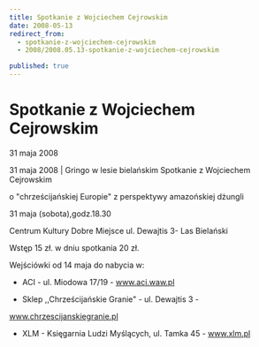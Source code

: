 ```yaml
---
title: Spotkanie z Wojciechem Cejrowskim
date: 2008-05-13
redirect_from: 
  - spotkanie-z-wojciechem-cejrowskim
  - 2008/2008.05.13-spotkanie-z-wojciechem-cejrowskim

published: true
---
```




# Spotkanie z Wojciechem Cejrowskim

<time>31 maja 2008</time>

31 maja 2008 | Gringo w lesie bielańskim Spotkanie z Wojciechem Cejrowskim

o "chrześcijańskiej Europie" z perspektywy amazońskiej dżungli

31 maja (sobota),godz.18.30

Centrum Kultury Dobre Miejsce ul. Dewajtis 3- Las Bielański

Wstęp 15 zł.  w dniu spotkania 20 zł.

Wejściówki od 14 maja do nabycia w:

- ACI - ul. Miodowa 17/19 - www.aci.waw.pl

- Sklep ,,Chrześcijańskie Granie" - ul. Dewajtis 3 -

www.chrzescijanskiegranie.pl

- XLM - Księgarnia Ludzi Myślących, ul. Tamka 45 - www.xlm.pl

         


<!--CONTENT FROM OLD SERVER (jos before 2013): 31 maja 2008 | Gringo w lesie bielańskim Spotkanie z Wojciechem Cejrowskim

o "chrześcijańskiej Europie" z perspektywy amazońskiej dżungli

31 maja (sobota),godz.18.30

Centrum Kultury Dobre Miejsce ul. Dewajtis 3- Las Bielański

Wstęp 15 zł.  w dniu spotkania 20 zł.

Wejściówki od 14 maja do nabycia w:

- ACI - ul. Miodowa 17/19 - www.aci.waw.pl

- Sklep ,,Chrześcijańskie Granie" - ul. Dewajtis 3 -

www.chrzescijanskiegranie.pl

- XLM - Księgarnia Ludzi Myślących, ul. Tamka 45 - www.xlm.pl

         

         
-->

<!--{{json:{"created_date":"2008-05-13 23:36:23","publish_down":"0000-00-00 00:00:00","id":"627"}}}-->